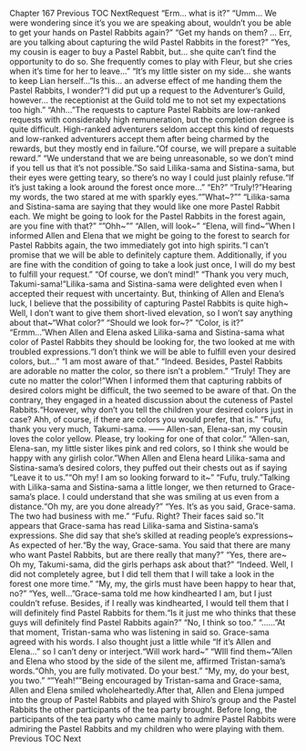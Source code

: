 Chapter 167 Previous TOC NextRequest “Erm… what is it?” “Umm… We were wondering since it’s you we are speaking about, wouldn’t you be able to get your hands on Pastel Rabbits again?” “Get my hands on them? … Err, are you talking about capturing the wild Pastel Rabbits in the forest?” “Yes, my cousin is eager to buy a Pastel Rabbit, but… she quite can’t find the opportunity to do so. She frequently comes to play with Fleur, but she cries when it’s time for her to leave…” “It’s my little sister on my side… she wants to keep Lian herself…”Is this… an adverse effect of me handing them the Pastel Rabbits, I wonder?“I did put up a request to the Adventurer’s Guild, however… the receptionist at the Guild told me to not set my expectations too high.” “Ahh…”The requests to capture Pastel Rabbits are low-ranked requests with considerably high remuneration, but the completion degree is quite difficult. High-ranked adventurers seldom accept this kind of requests and low-ranked adventurers accept them after being charmed by the rewards, but they mostly end in failure.“Of course, we will prepare a suitable reward.” “We understand that we are being unreasonable, so we don’t mind if you tell us that it’s not possible.”So said Lilika-sama and Sistina-sama, but their eyes were getting teary, so there’s no way I could just plainly refuse.“If it’s just taking a look around the forest once more…” “Eh?” “Truly!?”Hearing my words, the two stared at me with sparkly eyes.“”What~?”” “Lilika-sama and Sistina-sama are saying that they would like one more Pastel Rabbit each. We might be going to look for the Pastel Rabbits in the forest again, are you fine with that?” “”Ohh~”” “Allen, will look~” “Elena, will find~”When I informed Allen and Elena that we might be going to the forest to search for Pastel Rabbits again, the two immediately got into high spirits.“I can’t promise that we will be able to definitely capture them. Additionally, if you are fine with the condition of going to take a look just once, I will do my best to fulfill your request.” “Of course, we don’t mind!” “Thank you very much, Takumi-sama!”Lilika-sama and Sistina-sama were delighted even when I accepted their request with uncertainty. But, thinking of Allen and Elena’s luck, I believe that the possibility of capturing Pastel Rabbits is quite high~ Well, I don’t want to give them short-lived elevation, so I won’t say anything about that~“What color?” “Should we look for~?” “Color, is it?” “Ermm…”When Allen and Elena asked Lilika-sama and Sistina-sama what color of Pastel Rabbits they should be looking for, the two looked at me with troubled expressions.“I don’t think we will be able to fulfill even your desired colors, but…” “I am most aware of that.” “Indeed. Besides, Pastel Rabbits are adorable no matter the color, so there isn’t a problem.” “Truly! They are cute no matter the color!”When I informed them that capturing rabbits of desired colors might be difficult, the two seemed to be aware of that. On the contrary, they engaged in a heated discussion about the cuteness of Pastel Rabbits.“However, why don’t you tell the children your desired colors just in case? Ahh, of course, if there are colors you would prefer, that is.” “Fufu, thank you very much, Takumi-sama. —— Allen-san, Elena-san, my cousin loves the color yellow. Please, try looking for one of that color.” “Allen-san, Elena-san, my little sister likes pink and red colors, so I think  she would be happy with any girlish color.”When Allen and Elena heard Lilika-sama and Sistina-sama’s desired colors, they puffed out their chests out as if saying “Leave it to us.”“Oh my! I am so looking forward to it~” “Fufu, truly.”Talking with Lilika-sama and Sistina-sama a little longer, we then returned to Grace-sama’s place. I could understand that she was smiling at us even from a distance.“Oh my, are you done already?” “Yes. It’s as you said, Grace-sama. The two had business with me.” “Fufu. Right? Their faces said so.”It appears that Grace-sama has read Lilika-sama and Sistina-sama’s expressions. She did say that she’s skilled at reading people’s expressions~ As expected of her.“By the way, Grace-sama. You said that there are many who want Pastel Rabbits, but are there really that many?” “Yes, there are~ Oh my, Takumi-sama, did the girls perhaps ask about that?” “Indeed. Well, I did not completely agree, but I did tell them that I will take a look in the forest one more time.” “My, my, the girls must have been happy to hear that, no?” “Yes, well…”Grace-sama told me how kindhearted I am, but I just couldn’t refuse. Besides, if I really was kindhearted, I would tell them that I will definitely find Pastel Rabbits for them.“Is it just me who thinks that these guys will definitely find Pastel Rabbits again?” “No, I think so too.” “……”At that moment, Tristan-sama who was listening in said so. Grace-sama agreed with his words. I also thought just a little while “If it’s Allen and Elena…” so I can’t deny or interject.“Will work hard~” “WIll find them~”Allen and Elena who stood by the side of the silent me, affirmed Tristan-sama’s words.“Ohh, you are fully motivated. Do your best.” “My, my, do your best, you two.” “”Yeah!””Being encouraged by Tristan-sama and Grace-sama, Allen and Elena smiled wholeheartedly.After that, Allen and Elena jumped into the group of Pastel Rabbits and played with Shiro’s group and the Pastel Rabbits the other participants of the tea party brought. Before long, the participants of the tea party who came mainly to admire Pastel Rabbits were admiring the Pastel Rabbits and my children who were playing with them. Previous TOC Next